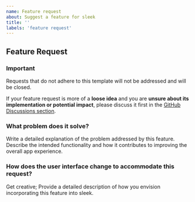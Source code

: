 ```yaml
---
name: Feature request
about: Suggest a feature for sleek
title: ''
labels: 'feature request'
---
```


## Feature Request

### Important

Requests that do not adhere to this template will not be addressed and will be closed.

If your feature request is more of a **loose idea** and you are **unsure about its implementation or potential impact**, please discuss it first in the [GitHub Discussions section](https://github.com/ransome1/sleek/discussions).

### What problem does it solve?

Write a detailed explanation of the problem addressed by this feature. Describe the intended functionality and how it contributes to improving the overall app experience.

### How does the user interface change to accommodate this request?

Get creative; Provide a detailed description of how you envision incorporating this feature into sleek.
